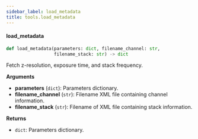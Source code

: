 ```yaml
---
sidebar_label: load_metadata
title: tools.load_metadata
---
```


#### load\_metadata

```python
def load_metadata(parameters: dict, filename_channel: str,
                  filename_stack: str) -> dict
```

Fetch z-resolution, exposure time, and stack frequency.

**Arguments**

* **parameters** (`dict`): Parameters dictionary.
* **filename_channel** (`str`): Filename XML file containing channel information.
* **filename_stack** (`str`): Filename of XML file containing stack information.

**Returns**

* `dict`: Parameters dictionary.

